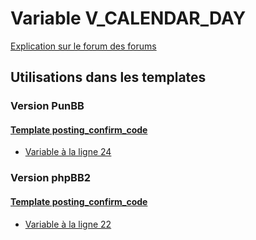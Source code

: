# Variable V_CALENDAR_DAY
[Explication sur le forum des forums](http://forum.forumactif.com/t294113-listing-des-variables#V_CALENDAR_DAY)

## Utilisations dans les templates

### Version PunBB

#### [Template posting_confirm_code](punbb/posting_confirm_code.md)
* [Variable à la ligne 24](../punbb/posting_confirm_code.tpl#L24)

### Version phpBB2

#### [Template posting_confirm_code](subsilver/posting_confirm_code.md)
* [Variable à la ligne 22](../subsilver/posting_confirm_code.tpl#L22)